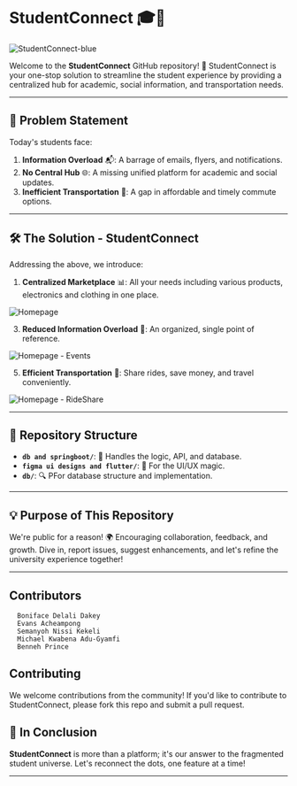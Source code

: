 # StudentConnect 🎓🔗

![StudentConnect-blue](https://github.com/Serkhani/StudentConnect/assets/102630199/bb575fb8-c160-416a-b71b-92ee3d031a1b)

Welcome to the **StudentConnect** GitHub repository! 🚀 StudentConnect is your one-stop solution to streamline the student experience by providing a centralized hub for academic, social information, and transportation needs.

---

## 📌 Problem Statement

Today's students face:

1. **Information Overload** 📬: A barrage of emails, flyers, and notifications.
2. **No Central Hub** 🌐: A missing unified platform for academic and social updates.
3. **Inefficient Transportation** 🚗: A gap in affordable and timely commute options.

---

## 🛠 The Solution - StudentConnect

Addressing the above, we introduce:

1. **Centralized Marketplace** 📊: All your needs including various products, electronics and clothing in one place.

![Homepage](https://github.com/Serkhani/StudentConnect/assets/102630199/49e5e6f5-9a84-45b4-a581-e077f697f44e)

3. **Reduced Information Overload** 🍃: An organized, single point of reference.

![Homepage - Events](https://github.com/Serkhani/StudentConnect/assets/102630199/918455d4-4e34-439e-9a67-fe6276318b51)

5. **Efficient Transportation** 🚕: Share rides, save money, and travel conveniently.

![Homepage - RideShare](https://github.com/Serkhani/StudentConnect/assets/102630199/e31bb101-1b2e-4a2b-abe9-92853ba095d6)


---

## 📂 Repository Structure

- **`db and springboot/`**: 🧠 Handles the logic, API, and database.
- **`figma ui designs and flutter/`**: 🎨 For the UI/UX magic.
- **`db/`**: 🔍 PFor database structure and implementation.

---

## 💡 Purpose of This Repository

We're public for a reason! 🌍 Encouraging collaboration, feedback, and growth. Dive in, report issues, suggest enhancements, and let's refine the university experience together!

---

## Contributors

      Boniface Delali Dakey
      Evans Acheampong 
      Semanyoh Nissi Kekeli
      Michael Kwabena Adu-Gyamfi
      Benneh Prince

## Contributing

We welcome contributions from the community! If you'd like to contribute to StudentConnect, please fork this repo and submit a pull request.


## 🏁 In Conclusion

**StudentConnect** is more than a platform; it's our answer to the fragmented student universe. Let's reconnect the dots, one feature at a time!

---



